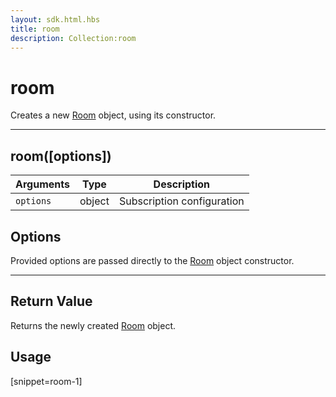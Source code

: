 ```yaml
---
layout: sdk.html.hbs
title: room
description: Collection:room
---
```


# room

Creates a new [Room](/sdk-reference/android/3/room/) object, using its constructor.

---

## room([options])

| Arguments | Type   | Description                |
| --------- | ------ | -------------------------- |
| `options` | object | Subscription configuration |

## Options

Provided options are passed directly to the [Room](/sdk-reference/android/3/room/) object constructor.

---

## Return Value

Returns the newly created [Room](/sdk-reference/android/3/room/) object.

## Usage

[snippet=room-1]
